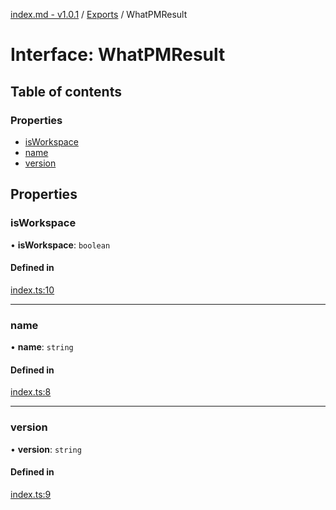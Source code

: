 [index.md - v1.0.1](../README.md) / [Exports](../modules.md) / WhatPMResult

# Interface: WhatPMResult

## Table of contents

### Properties

- [isWorkspace](WhatPMResult.md#isworkspace)
- [name](WhatPMResult.md#name)
- [version](WhatPMResult.md#version)

## Properties

### isWorkspace

• **isWorkspace**: `boolean`

#### Defined in

[index.ts:10](https://github.com/saqqdy/what-pm/blob/d89cb2c/src/index.ts#L10)

---

### name

• **name**: `string`

#### Defined in

[index.ts:8](https://github.com/saqqdy/what-pm/blob/d89cb2c/src/index.ts#L8)

---

### version

• **version**: `string`

#### Defined in

[index.ts:9](https://github.com/saqqdy/what-pm/blob/d89cb2c/src/index.ts#L9)
